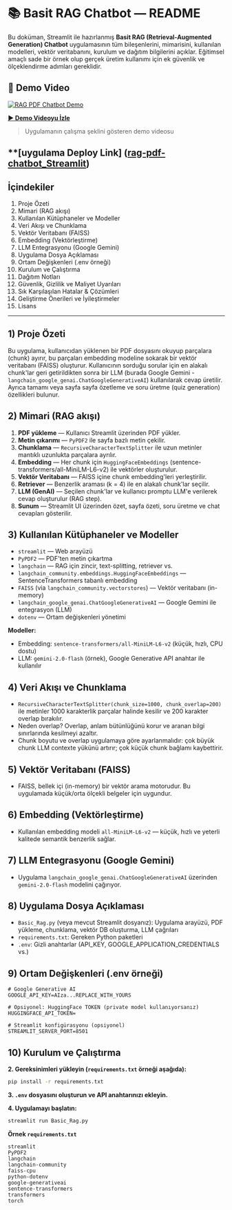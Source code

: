 # 📚 Basit RAG Chatbot — README

Bu doküman, Streamlit ile hazırlanmış **Basit RAG (Retrieval-Augmented Generation) Chatbot** uygulamasının tüm bileşenlerini, mimarisini, kullanılan modelleri, vektör veritabanını, kurulum ve dağıtım bilgilerini açıklar. Eğitimsel amaçlı sade bir örnek olup gerçek üretim kullanımı için ek güvenlik ve ölçeklendirme adımları gereklidir.

## 🎥 Demo Video

[![RAG PDF Chatbot Demo](https://img.youtube.com/vi/7gzGqXkb3yw/maxresdefault.jpg)](https://youtu.be/7gzGqXkb3yw)

**[▶️ Demo Videoyu İzle](https://youtu.be/7gzGqXkb3yw)**

> Uygulamanın çalışma şeklini gösteren demo videosu


**[uygulama Deploy Link] ([rag-pdf-chatbot_Streamlit](https://rag-pdf-chatbotapp.streamlit.app/))
---

## İçindekiler

1. Proje Özeti
2. Mimari (RAG akışı)
3. Kullanılan Kütüphaneler ve Modeller
4. Veri Akışı ve Chunklama
5. Vektör Veritabanı (FAISS)
6. Embedding (Vektörleştirme)
7. LLM Entegrasyonu (Google Gemini)
8. Uygulama Dosya Açıklaması
9. Ortam Değişkenleri (.env örneği)
10. Kurulum ve Çalıştırma
11. Dağıtım Notları
12. Güvenlik, Gizlilik ve Maliyet Uyarıları
13. Sık Karşılaşılan Hatalar & Çözümleri
14. Geliştirme Önerileri ve İyileştirmeler
15. Lisans

---

## 1) Proje Özeti

Bu uygulama, kullanıcıdan yüklenen bir PDF dosyasını okuyup parçalara (chunk) ayırır, bu parçaları embedding modeline sokarak bir vektör veritabanı (FAISS) oluşturur. Kullanıcının sorduğu sorular için en alakalı chunk'lar geri getirildikten sonra bir LLM (burada Google Gemini - `langchain_google_genai.ChatGoogleGenerativeAI`) kullanılarak cevap üretilir. Ayrıca tamamı veya sayfa sayfa özetleme ve soru üretme (quiz generation) özellikleri bulunur.

## 2) Mimari (RAG akışı)

1. **PDF yükleme** — Kullanıcı Streamlit üzerinden PDF yükler.
2. **Metin çıkarımı** — `PyPDF2` ile sayfa bazlı metin çekilir.
3. **Chunklama** — `RecursiveCharacterTextSplitter` ile uzun metinler mantıklı uzunlukta parçalara ayrılır.
4. **Embedding** — Her chunk için `HuggingFaceEmbeddings` (sentence-transformers/all-MiniLM-L6-v2) ile vektörler oluşturulur.
5. **Vektör Veritabanı** — FAISS içine chunk embedding'leri yerleştirilir.
6. **Retriever** — Benzerlik araması (k = 4) ile en alakalı chunk'lar seçilir.
7. **LLM (GenAI)** — Seçilen chunk'lar ve kullanıcı promptu LLM'e verilerek cevap oluşturulur (RAG step).
8. **Sunum** — Streamlit UI üzerinden özet, sayfa özeti, soru üretme ve chat cevapları gösterilir.

## 3) Kullanılan Kütüphaneler ve Modeller

* `streamlit` — Web arayüzü
* `PyPDF2` — PDF'ten metin çıkartma
* `langchain` — RAG için zincir, text-splitting, retriever vs.
* `langchain_community.embeddings.HuggingFaceEmbeddings` — SentenceTransformers tabanlı embedding
* `FAISS` (via `langchain_community.vectorstores`) — Vektör veritabanı (in-memory)
* `langchain_google_genai.ChatGoogleGenerativeAI` — Google Gemini ile entegrasyon (LLM)
* `dotenv` — Ortam değişkenleri yönetimi

**Modeller:**

* Embedding: `sentence-transformers/all-MiniLM-L6-v2` (küçük, hızlı, CPU dostu)
* LLM: `gemini-2.0-flash` (örnek), Google Generative API anahtar ile kullanılır



## 4) Veri Akışı ve Chunklama

* `RecursiveCharacterTextSplitter(chunk_size=1000, chunk_overlap=200)` ile metinler 1000 karakterlik parçalar halinde kesilir ve 200 karakter overlap bırakılır.
* Neden overlap? Overlap, anlam bütünlüğünü korur ve aranan bilgi sınırlarında kesilmeyi azaltır.
* Chunk boyutu ve overlap uygulamaya göre ayarlanmalıdır: çok büyük chunk LLM contexte yükünü artırır; çok küçük chunk bağlamı kaybettirir.

## 5) Vektör Veritabanı (FAISS)

* FAISS, bellek içi (in-memory) bir vektör arama motorudur. Bu uygulamada küçük/orta ölçekli belgeler için uygundur.


## 6) Embedding (Vektörleştirme)

* Kullanılan embedding modeli `all-MiniLM-L6-v2` — küçük, hızlı ve yeterli kalitede semantik benzerlik sağlar.


## 7) LLM Entegrasyonu (Google Gemini)

* Uygulama `langchain_google_genai.ChatGoogleGenerativeAI` üzerinden `gemini-2.0-flash` modelini çağırıyor.


## 8) Uygulama Dosya Açıklaması

* `Basic_Rag.py` (veya mevcut Streamlit dosyanız): Uygulama arayüzü, PDF yükleme, chunklama, vektör DB oluşturma, LLM çağrıları
* `requirements.txt`: Gereken Python paketleri
* `.env`: Gizli anahtarlar (API_KEY, GOOGLE_APPLICATION_CREDENTIALS vs.)

## 9) Ortam Değişkenleri (.env örneği)

```env
# Google Generative AI
GOOGLE_API_KEY=AIza...REPLACE_WITH_YOURS

# Opsiyonel: HuggingFace TOKEN (private model kullanıyorsanız)
HUGGINGFACE_API_TOKEN=

# Streamlit konfigürasyonu (opsiyonel)
STREAMLIT_SERVER_PORT=8501
```

 

## 10) Kurulum ve Çalıştırma

 

**2. Gereksinimleri yükleyin (`requirements.txt` örneği aşağıda):**

```bash
pip install -r requirements.txt
```

**3. `.env` dosyasını oluşturun ve API anahtarınızı ekleyin.**

**4. Uygulamayı başlatın:**

```bash
streamlit run Basic_Rag.py
```

**Örnek `requirements.txt`**

```
streamlit
PyPDF2
langchain
langchain-community
faiss-cpu
python-dotenv
google-generativeai
sentence-transformers
transformers
torch
```

